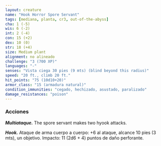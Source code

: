 ```yaml
---
layout: creature
name: "Hook Horror Spore Servant"
tags: [mediana, planta, cr3, out-of-the-abyss]
cha: 1 (-5)
wis: 6 (-2)
int: 2 (-4)
con: 15 (+2)
dex: 10 (0)
str: 18 (+4)
size: Medium plant
alignment: no alineado
challenge: "3 (700 XP)"
languages: "-"
senses: "Vista ciega 30 pies (9 mts) (blind beyond this radius)"
speed: "20 ft., climb 20 ft."
hit_points: "75 (10d10+20)"
armor_class: "15 (armadura natural)"
condition_immunities: "cegado, hechizado, asustado, paralizado"
damage_resistances: "poison"
---
```


### Acciones

***Multiataque.*** The spore servant makes two hyook attacks.

***Hook.*** Ataque de arma cuerpo a cuerpo: +6 al ataque, alcance 10 pies (3 mts), un objetivo. Impacto: 11 (2d6 + 4) puntos de daño perforante.